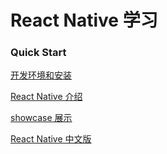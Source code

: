 # React Native 学习

### Quick Start
[开发环境和安装](https://facebook.github.io/react-native/docs/getting-started.html#content)

[React Native 介绍](http://facebook.github.io/react/blog/2015/03/26/introducing-react-native.html)

[showcase 展示](https://facebook.github.io/react-native/showcase.html)

[React Native 中文版](http://wiki.jikexueyuan.com/project/react-native/)
